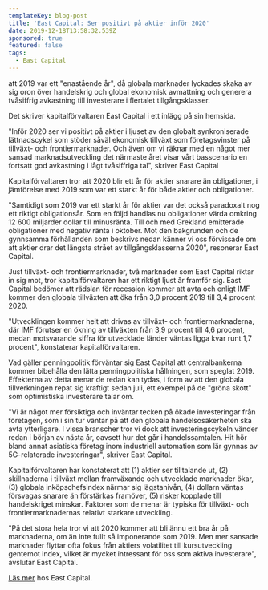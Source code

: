```yaml
---
templateKey: blog-post
title: 'East Capital: Ser positivt på aktier inför 2020'
date: 2019-12-18T13:58:32.539Z
sponsored: true
featured: false
tags:
  - East Capital
---
```

att 2019 var ett "enastående år", då globala marknader lyckades skaka av sig oron över handelskrig och global ekonomisk avmattning och generera tvåsiffrig avkastning till investerare i flertalet tillgångsklasser.



Det skriver kapitalförvaltaren East Capital i ett inlägg på sin hemsida.



"Inför 2020 ser vi positivt på aktier i ljuset av den globalt synkroniserade lättnadscykel som stöder såväl ekonomisk tillväxt som företagsvinster på tillväxt- och frontiermarknader. Och även om vi räknar med en något mer sansad marknadsutveckling det närmaste året visar vårt basscenario en fortsatt god avkastning i lågt tvåsiffriga tal", skriver East Capital



Kapitalförvaltaren tror att 2020 blir ett år för aktier snarare än obligationer, i jämförelse med 2019 som var ett starkt år för både aktier och obligationer.



"Samtidigt som 2019 var ett starkt år för aktier var det också paradoxalt nog ett riktigt obligationsår. Som en följd handlas nu obligationer värda omkring 12 600 miljarder dollar till minusränta. Till och med Grekland emitterade obligationer med negativ ränta i oktober. Mot den bakgrunden och de gynnsamma förhållanden som beskrivs nedan känner vi oss förvissade om att aktier drar det längsta strået av tillgångsklasserna 2020", resonerar East Capital.



Just tillväxt- och frontiermarknader, två marknader som East Capital riktar in sig mot, tror kapitalförvaltaren har ett riktigt ljust år framför sig. East Capital bedömer att rädslan för recession kommer att avta och enligt IMF kommer den globala tillväxten att öka från 3,0 procent 2019 till 3,4 procent 2020.



"Utvecklingen kommer helt att drivas av tillväxt- och frontiermarknaderna, där IMF förutser en ökning av tillväxten från 3,9 procent till 4,6 procent, medan motsvarande siffra för utvecklade länder väntas ligga kvar runt 1,7 procent", konstaterar kapitalförvaltaren.



Vad gäller penningpolitik förväntar sig East Capital att centralbankerna kommer bibehålla den lätta penningpolitiska hållningen, som speglat 2019. Effekterna av detta menar de redan kan tydas, i form av att den globala tillverkningen repat sig kraftigt sedan juli, ett exempel på de "gröna skott" som optimistiska investerare talar om.



"Vi är något mer försiktiga och inväntar tecken på ökade investeringar från företagen, som i sin tur väntar på att den globala handelsosäkerheten ska avta ytterligare. I vissa branscher tror vi dock att investeringscykeln vänder redan i början av nästa år, oavsett hur det går i handelssamtalen. Hit hör bland annat asiatiska företag inom industriell automation som lär gynnas av 5G-relaterade investeringar", skriver East Capital.



Kapitalförvaltaren har konstaterat att (1) aktier ser tilltalande ut, (2) skillnaderna i tillväxt mellan framväxande och utvecklade marknader ökar, (3) globala inköpschefsindex närmar sig lägstanivån, (4) dollarn väntas försvagas snarare än förstärkas framöver, (5) risker kopplade till handelskriget minskar. Faktorer som de menar är typiska för tillväxt- och frontiermarknadernas relativt starkare utveckling.



"På det stora hela tror vi att 2020 kommer att bli ännu ett bra år på marknaderna, om än inte fullt så imponerande som 2019. Men mer sansade marknader flyttar ofta fokus från aktiers volatilitet till kursutveckling gentemot index, vilket är mycket intressant för oss som aktiva investerare", avslutar East Capital.



[Läs mer](https://www.eastcapital.com/sv-SE/Look-East/News-articles/Articles-2019/vad-kan-vi-vanta-av-tillvaxt--och-frontiermarknaderna-2020/) hos East Capital.
